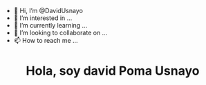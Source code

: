 - 👋 Hi, I’m @DavidUsnayo
- 👀 I’m interested in ...
- 🌱 I’m currently learning ...
- 💞️ I’m looking to collaborate on ...
- 📫 How to reach me ...

<!---
DavidUsnayo/DavidUsnayo is a ✨ special ✨ repository because its `README.md` (this file) appears on your GitHub profile.
You can click the Preview link to take a look at your changes.
--->
<div align="center">
    <h1>Hola, soy david Poma Usnayo</h1>
    <img src="https://raw.githubusercontent.com/leviarista/github-profile-header-generator/main/social/examples/example-2.png" alt="">
</div>

